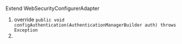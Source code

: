 Extend WebSecurityConfigurerAdapter
1. override
`public void configAuthentication(AuthenticationManagerBuilder auth) throws Exception
`
2. 
